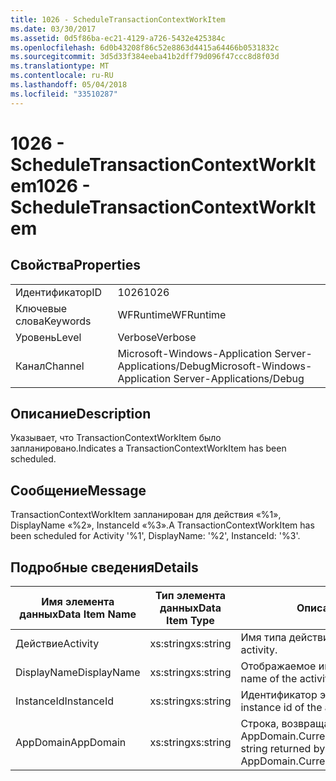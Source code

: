 ```yaml
---
title: 1026 - ScheduleTransactionContextWorkItem
ms.date: 03/30/2017
ms.assetid: 0d5f86ba-ec21-4129-a726-5432e425384c
ms.openlocfilehash: 6d0b43208f86c52e8863d4415a64466b0531832c
ms.sourcegitcommit: 3d5d33f384eeba41b2dff79d096f47ccc8d8f03d
ms.translationtype: MT
ms.contentlocale: ru-RU
ms.lasthandoff: 05/04/2018
ms.locfileid: "33510287"
---
```

# <a name="1026---scheduletransactioncontextworkitem"></a><span data-ttu-id="56be9-102">1026 - ScheduleTransactionContextWorkItem</span><span class="sxs-lookup"><span data-stu-id="56be9-102">1026 - ScheduleTransactionContextWorkItem</span></span>
## <a name="properties"></a><span data-ttu-id="56be9-103">Свойства</span><span class="sxs-lookup"><span data-stu-id="56be9-103">Properties</span></span>  
  
|||  
|-|-|  
|<span data-ttu-id="56be9-104">Идентификатор</span><span class="sxs-lookup"><span data-stu-id="56be9-104">ID</span></span>|<span data-ttu-id="56be9-105">1026</span><span class="sxs-lookup"><span data-stu-id="56be9-105">1026</span></span>|  
|<span data-ttu-id="56be9-106">Ключевые слова</span><span class="sxs-lookup"><span data-stu-id="56be9-106">Keywords</span></span>|<span data-ttu-id="56be9-107">WFRuntime</span><span class="sxs-lookup"><span data-stu-id="56be9-107">WFRuntime</span></span>|  
|<span data-ttu-id="56be9-108">Уровень</span><span class="sxs-lookup"><span data-stu-id="56be9-108">Level</span></span>|<span data-ttu-id="56be9-109">Verbose</span><span class="sxs-lookup"><span data-stu-id="56be9-109">Verbose</span></span>|  
|<span data-ttu-id="56be9-110">Канал</span><span class="sxs-lookup"><span data-stu-id="56be9-110">Channel</span></span>|<span data-ttu-id="56be9-111">Microsoft-Windows-Application Server-Applications/Debug</span><span class="sxs-lookup"><span data-stu-id="56be9-111">Microsoft-Windows-Application Server-Applications/Debug</span></span>|  
  
## <a name="description"></a><span data-ttu-id="56be9-112">Описание</span><span class="sxs-lookup"><span data-stu-id="56be9-112">Description</span></span>  
 <span data-ttu-id="56be9-113">Указывает, что TransactionContextWorkItem было запланировано.</span><span class="sxs-lookup"><span data-stu-id="56be9-113">Indicates a TransactionContextWorkItem has been scheduled.</span></span>  
  
## <a name="message"></a><span data-ttu-id="56be9-114">Сообщение</span><span class="sxs-lookup"><span data-stu-id="56be9-114">Message</span></span>  
 <span data-ttu-id="56be9-115">TransactionContextWorkItem запланирован для действия «%1», DisplayName «%2», InstanceId «%3».</span><span class="sxs-lookup"><span data-stu-id="56be9-115">A TransactionContextWorkItem has been scheduled for Activity '%1', DisplayName: '%2', InstanceId: '%3'.</span></span>  
  
## <a name="details"></a><span data-ttu-id="56be9-116">Подробные сведения</span><span class="sxs-lookup"><span data-stu-id="56be9-116">Details</span></span>  
  
|<span data-ttu-id="56be9-117">Имя элемента данных</span><span class="sxs-lookup"><span data-stu-id="56be9-117">Data Item Name</span></span>|<span data-ttu-id="56be9-118">Тип элемента данных</span><span class="sxs-lookup"><span data-stu-id="56be9-118">Data Item Type</span></span>|<span data-ttu-id="56be9-119">Описание</span><span class="sxs-lookup"><span data-stu-id="56be9-119">Description</span></span>|  
|--------------------|--------------------|-----------------|  
|<span data-ttu-id="56be9-120">Действие</span><span class="sxs-lookup"><span data-stu-id="56be9-120">Activity</span></span>|<span data-ttu-id="56be9-121">xs:string</span><span class="sxs-lookup"><span data-stu-id="56be9-121">xs:string</span></span>|<span data-ttu-id="56be9-122">Имя типа действия.</span><span class="sxs-lookup"><span data-stu-id="56be9-122">The type name of the activity.</span></span>|  
|<span data-ttu-id="56be9-123">DisplayName</span><span class="sxs-lookup"><span data-stu-id="56be9-123">DisplayName</span></span>|<span data-ttu-id="56be9-124">xs:string</span><span class="sxs-lookup"><span data-stu-id="56be9-124">xs:string</span></span>|<span data-ttu-id="56be9-125">Отображаемое имя действия.</span><span class="sxs-lookup"><span data-stu-id="56be9-125">The display name of the activity.</span></span>|  
|<span data-ttu-id="56be9-126">InstanceId</span><span class="sxs-lookup"><span data-stu-id="56be9-126">InstanceId</span></span>|<span data-ttu-id="56be9-127">xs:string</span><span class="sxs-lookup"><span data-stu-id="56be9-127">xs:string</span></span>|<span data-ttu-id="56be9-128">Идентификатор экземпляра действия.</span><span class="sxs-lookup"><span data-stu-id="56be9-128">The instance id of the activity.</span></span>|  
|<span data-ttu-id="56be9-129">AppDomain</span><span class="sxs-lookup"><span data-stu-id="56be9-129">AppDomain</span></span>|<span data-ttu-id="56be9-130">xs:string</span><span class="sxs-lookup"><span data-stu-id="56be9-130">xs:string</span></span>|<span data-ttu-id="56be9-131">Строка, возвращаемая AppDomain.CurrentDomain.FriendlyName.</span><span class="sxs-lookup"><span data-stu-id="56be9-131">The string returned by AppDomain.CurrentDomain.FriendlyName.</span></span>|
